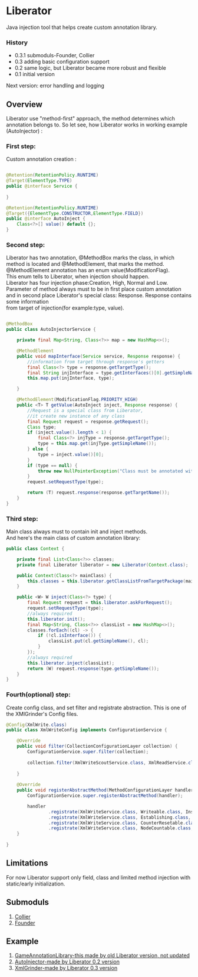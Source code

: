 # Liberator
Java injection tool that helps create custom annotation library.

### History

- 0.3.1 submoduls-Founder, Collier  
- 0.3 adding basic configuration support
- 0.2 same logic, but Liberator became more robust and flexible
- 0.1 initial version

Next version: error handling and logging

## Overview

Liberator use "method-first" approach, the method determines which annotation belongs to.
So let see, how Liberator works in working example (AutoInjector) :



### First step:
Custom annotation creation :

~~~java

@Retention(RetentionPolicy.RUNTIME)
@Target(ElementType.TYPE)
public @interface Service {
    
}

@Retention(RetentionPolicy.RUNTIME)
@Target({ElementType.CONSTRUCTOR,ElementType.FIELD})
public @interface AutoInject {
    Class<?>[] value() default {};
}
~~~


### Second step:
Liberator has two annotation, @MethodBox marks the class, in which method is located and @MethodElement, that marks the method.\
@MethodElement annotation has an enum value(ModificationFlag).\
This enum tells to Liberator, when injection should happen.\
Liberator has four injection phase:Creation, High, Normal and Low.\
Parameter of method always must to be in first place custom annotation \
and in second place Liberator's special class: Response. Response contains some information \
from target of injection(for example:type, value).

~~~java

@MethodBox
public class AutoInjectorService {

    private final Map<String, Class<?>> map = new HashMap<>();

    @MethodElement
    public void mapInterface(Service service, Response response) {
        //information from target through response's getters
        final Class<?> type = response.getTargetType();
        final String injInterface = type.getInterfaces()[0].getSimpleName();
        this.map.put(injInterface, type);

    }

    @MethodElement(ModificationFlag.PRIORITY_HIGH)
    public <T> T getValue(AutoInject inject, Response response) {
        //Request is a special class from Liberator, 
        //it create new instance of any class
        final Request request = response.getRequest();
        Class type;
        if (inject.value().length < 1) {
            final Class<?> injType = response.getTargetType();
            type = this.map.get(injType.getSimpleName());
        } else {
            type = inject.value()[0];
        }
        if (type == null) {
            throw new NullPointerException("Class must be annotated with @Service or add explicit classname in @AutoInject annotation ");
        }
        request.setRequestType(type);

        return (T) request.response(response.getTargetName());
    }
}

~~~

### Third step:
Main class always must to contain init and inject methods. \
And here's the main class of custom annotation library:

~~~java
public class Context {

    private final List<Class<?>> classes;
    private final Liberator liberator = new Liberator(Context.class);

    public Context(Class<?> mainClass) {
        this.classes = this.liberator.getClassListFromTargetPackage(mainClass);
    }

    public <W> W inject(Class<?> type) {
        final Request request = this.liberator.askForRequest();
        request.setRequestType(type);
        //always required
        this.liberator.init();
        final Map<String, Class<?>> classList = new HashMap<>();
        classes.forEach((cl) -> {
            if (!cl.isInterface()) {
                classList.put(cl.getSimpleName(), cl);
            }
        });
        //always required
        this.liberator.inject(classList);
        return (W) request.response(type.getSimpleName());
    }
}
~~~

### Fourth(optional) step:
Create config class, and set filter and registrate abstraction. This is one of the XMlGrinder's Config files.

~~~java
@Config(XmlWrite.class)
public class XmlWriteConfig implements ConfigurationService {

    @Override
    public void filter(CollectionConfigurationLayer collection) {
        ConfigurationService.super.filter(collection); 
        
        collection.filter(XmlWriteScoutService.class, XmlReadService.class, XmlReadScoutService.class);
        
    }
    
    @Override
    public void registerAbstractMethod(MethodConfigurationLayer handler) {
        ConfigurationService.super.registerAbstractMethod(handler); 

        handler
                .registrate(XmlWriteService.class, Writeable.class, Insertion.AFTER_LOW)
                .registrate(XmlWriteService.class, Establishing.class, Insertion.PER_CLASS_HIGH)
                .registrate(XmlWriteService.class, CounterResetable.class, Insertion.BEFORE_NORMAL)
                .registrate(XmlWriteService.class, NodeCountable.class, Insertion.PER_CLASS_NORMAL);
    }
    
}
~~~


## Limitations
For now Liberator support only field, class  and limited method injection with static/early initialization. 

## Submoduls
1. [Collier](https://github.com/Pityubak/Collier)
2. [Founder](https://github.com/Pityubak//Founder)

## Example
1. [GameAnnotationLibrary-this made by old Liberator version, not updated](https://github.com/Pityubak/GameAnnotationLibrary)
2. [AutoInjector-made by Liberator 0.2 version](https://github.com/Pityubak/AutoInjector)
3. [XmlGrinder-made by Liberator 0.3 version](https://github.com/Pityubak/XmlGrinder)
